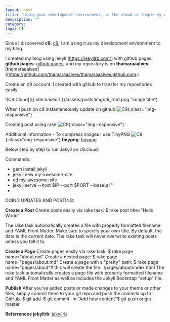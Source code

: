 ```yaml
---
layout: post
title: "Using your development environment, in the cloud as sample my website "
description: ""
category: 
tags: []
---
```


Since I discovered **c9**: [c9](https://c9.io/), I am using it as my development environment to my blog.

I created my blog using jekyll (https://jekyllrb.com/) with github pages **github pages**: [github pages](https://pages.github.com/), and
my repository is on **thamaraaalves**: [thamaraaalves]((https://github.com/thamaraaalves/thamaraaalves.github.com.)

Create an c9 account. I created with github to transfer my repositories easily. 

![C9 Cloud]({{ site.baseurl }}/assets/posts/img/c9_root.png "image title")

When I push on c9 instantaneously update on github 
![C9](/assets/img/github_master_branch.png){:class="img-responsive"}

Creating post using rake
![C9](/assets/img/creating_post_rake.png){:class="img-responsive"}

Additional information - To compress images I use TinyPNG
![C9](../assets/img/compress_images_tinypng.png){:class="img-responsive"}
**tinypng**: [tinypng]( https://tinypng.com/)  

Below step by step to run Jekyll on c9.cloud:

Commands:
- gem install jekyll
- jekyll new my-awesome-site
- cd my-awesome-site
- jekyll serve --host $IP --port $PORT --baseurl ''
- 

DOING UPDATES AND POSTING:

**Create a Post**
Create posts easily via rake task:
$ rake post title="Hello World"

The rake task automatically creates a file with properly formatted filename and YAML Front Matter. Make sure to specify your own title. By default, the date is the current date.
The rake task will never overwrite existing posts unless you tell it to.

**Create a Page**
Create pages easily via rake task:
$ rake page name="about.md"
Create a nested page:
$ rake page name="pages/about.md"
Create a page with a "pretty" path:
$ rake page name="pages/about"# this will create the file: ./pages/about/index.html
The rake task automatically creates a page file with properly formatted filename and YAML Front Matter as well as includes the Jekyll Bootstrap "setup" file.

**Publish**
After you've added posts or made changes to your theme or other files, simply commit them to your git repo and push the commits up to GitHub.
$ git add .$ git commit -m "Add new content"$ git push origin master


**Referrences**
**jekyllrb**: [jekyllrb](https://jekyllrb.com/docs/github-pages/)